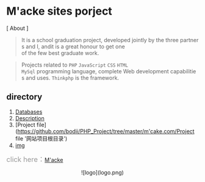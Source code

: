 

# M'acke sites porject

[ About ]
>It is a school graduation project, developed jointly by the three partners and I, andit is a great honour to get one of the few best graduate work.

> Projects related to `PHP` `JavaScript` `CSS` `HTML` `MySql` programming language, complete Web development capabilities and uses. `Thinkphp` is the framework.


## directory
1. [Databases](https://github.com/bodii/PHP_Project/tree/master/m'cake.com/Databases '数据库相关目录')
2. [Description](https://github.com/bodii/PHP_Project/tree/master/m'cake.com/Description '网站相关设计文档')
3. [Project file](https://github.com/bodii/PHP_Project/tree/master/m'cake.com/Project file '网站项目根目录')
4. [img](https://github.com/bodii/PHP_Project/tree/master/m'cake.com/Description/img '网站完成后的一些效果图片')


<font color=#999 size=4>click here：</font>[M'acke](http://www.mcake.com '网站地址')

<p align="center"> ![logo](logo.png) </p>
